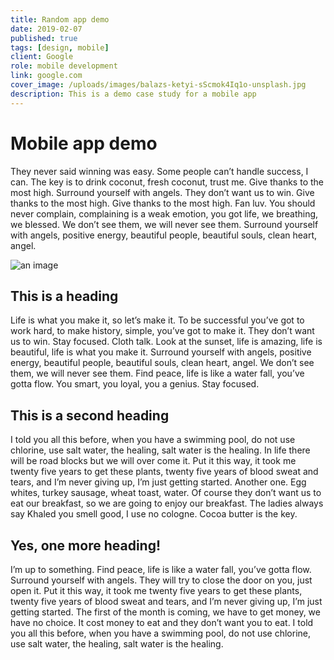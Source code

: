 ```yaml
---
title: Random app demo
date: 2019-02-07
published: true
tags: [design, mobile]
client: Google
role: mobile development
link: google.com
cover_image: /uploads/images/balazs-ketyi-sScmok4Iq1o-unsplash.jpg
description: This is a demo case study for a mobile app
---
```


# Mobile app demo

They never said winning was easy. Some people can’t handle success, I can. The key is to drink coconut, fresh coconut, trust me. Give thanks to the most high. Surround yourself with angels. They don’t want us to win. Give thanks to the most high. Give thanks to the most high. Fan luv. You should never complain, complaining is a weak emotion, you got life, we breathing, we blessed. We don’t see them, we will never see them. Surround yourself with angels, positive energy, beautiful people, beautiful souls, clean heart, angel.

![an image](/uploads/images/alvaro-reyes-qWwpHwip31M-unsplash.jpg)

## This is a heading

Life is what you make it, so let’s make it. To be successful you’ve got to work hard, to make history, simple, you’ve got to make it. They don’t want us to win. Stay focused. Cloth talk. Look at the sunset, life is amazing, life is beautiful, life is what you make it. Surround yourself with angels, positive energy, beautiful people, beautiful souls, clean heart, angel. We don’t see them, we will never see them. Find peace, life is like a water fall, you’ve gotta flow. You smart, you loyal, you a genius. Stay focused.

## This is a second heading

I told you all this before, when you have a swimming pool, do not use chlorine, use salt water, the healing, salt water is the healing. In life there will be road blocks but we will over come it. Put it this way, it took me twenty five years to get these plants, twenty five years of blood sweat and tears, and I’m never giving up, I’m just getting started. Another one. Egg whites, turkey sausage, wheat toast, water. Of course they don’t want us to eat our breakfast, so we are going to enjoy our breakfast. The ladies always say Khaled you smell good, I use no cologne. Cocoa butter is the key.

## Yes, one more heading!

I’m up to something. Find peace, life is like a water fall, you’ve gotta flow. Surround yourself with angels. They will try to close the door on you, just open it. Put it this way, it took me twenty five years to get these plants, twenty five years of blood sweat and tears, and I’m never giving up, I’m just getting started. The first of the month is coming, we have to get money, we have no choice. It cost money to eat and they don’t want you to eat. I told you all this before, when you have a swimming pool, do not use chlorine, use salt water, the healing, salt water is the healing.
